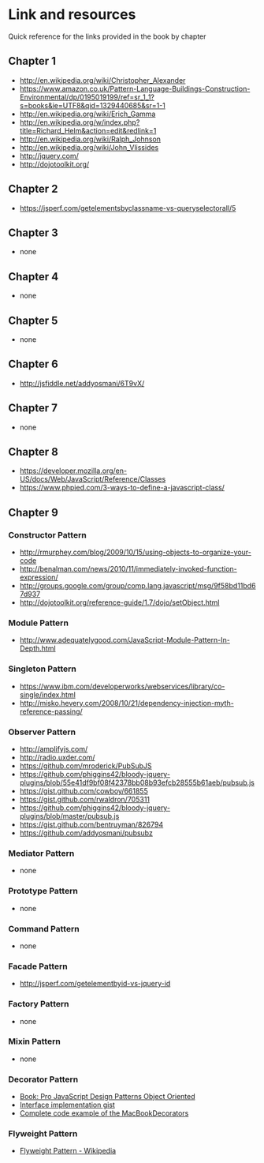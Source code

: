 # Link and resources

Quick reference for the links provided in the book by chapter

## Chapter 1

* http://en.wikipedia.org/wiki/Christopher_Alexander
* https://www.amazon.co.uk/Pattern-Language-Buildings-Construction-Environmental/dp/0195019199/ref=sr_1_1?s=books&ie=UTF8&qid=1329440685&sr=1-1
* http://en.wikipedia.org/wiki/Erich_Gamma
* http://en.wikipedia.org/w/index.php?title=Richard_Helm&action=edit&redlink=1
* http://en.wikipedia.org/wiki/Ralph_Johnson
* http://en.wikipedia.org/wiki/John_Vlissides
* http://jquery.com/
* http://dojotoolkit.org/

## Chapter 2

* https://jsperf.com/getelementsbyclassname-vs-queryselectorall/5

## Chapter 3

* none

## Chapter 4

* none

## Chapter 5

* none

## Chapter 6

* http://jsfiddle.net/addyosmani/6T9vX/

## Chapter 7

* none

## Chapter 8

* https://developer.mozilla.org/en-US/docs/Web/JavaScript/Reference/Classes
* https://www.phpied.com/3-ways-to-define-a-javascript-class/

## Chapter 9

### Constructor Pattern

* http://rmurphey.com/blog/2009/10/15/using-objects-to-organize-your-code
* http://benalman.com/news/2010/11/immediately-invoked-function-expression/
* http://groups.google.com/group/comp.lang.javascript/msg/9f58bd11bd67d937
* http://dojotoolkit.org/reference-guide/1.7/dojo/setObject.html

### Module Pattern
  
* http://www.adequatelygood.com/JavaScript-Module-Pattern-In-Depth.html

### Singleton Pattern

* https://www.ibm.com/developerworks/webservices/library/co-single/index.html
* http://misko.hevery.com/2008/10/21/dependency-injection-myth-reference-passing/

### Observer Pattern

* http://amplifyjs.com/
* http://radio.uxder.com/
* https://github.com/mroderick/PubSubJS
* https://github.com/phiggins42/bloody-jquery-plugins/blob/55e41df9bf08f42378bb08b93efcb28555b61aeb/pubsub.js
* https://gist.github.com/cowboy/661855
* https://gist.github.com/rwaldron/705311
* https://github.com/phiggins42/bloody-jquery-plugins/blob/master/pubsub.js
* https://gist.github.com/bentruyman/826794
* https://github.com/addyosmani/pubsubz

### Mediator Pattern

* none

### Prototype Pattern

* none

### Command Pattern

* none

### Facade Pattern

* http://jsperf.com/getelementbyid-vs-jquery-id

### Factory Pattern

* none

### Mixin Pattern

* none

### Decorator Pattern

* [Book: Pro JavaScript Design Patterns Object Oriented](https://www.amazon.com/Pro-JavaScript-Design-Patterns-Object-Oriented/dp/159059908X)
* [Interface implementation gist](https://gist.github.com/addyosmani/1057989)
* [Complete code example of the MacBookDecorators](http://jsbin.com/UMEJaXu/1/edit?html,js,output)

### Flyweight Pattern

* [Flyweight Pattern - Wikipedia](https://en.wikipedia.org/wiki/Flyweight_pattern)
